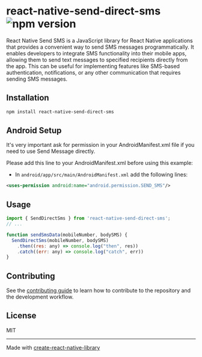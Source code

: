 # react-native-send-direct-sms ![npm version](https://img.shields.io/badge/npm-0.1.0-2)


React Native Send SMS is a JavaScript library for React Native applications that provides a convenient way to send SMS messages programmatically. It enables developers to integrate SMS functionality into their mobile apps, allowing them to send text messages to specified recipients directly from the app. This can be useful for implementing features like SMS-based authentication, notifications, or any other communication that requires sending SMS messages.

## Installation

```sh
npm install react-native-send-direct-sms
```

## Android Setup

It's very important ask for permission in your AndroidManifest.xml file if you need to use Send Message directly.


Please add this line to your AndroidManifest.xml before using this example:
- In `android/app/src/main/AndroidManifest.xml` add the following lines:

```xml
<uses-permission android:name="android.permission.SEND_SMS"/>
```

## Usage

```js
import { SendDirectSms } from 'react-native-send-direct-sms';
// ...

function sendSmsData(mobileNumber, bodySMS) {
  SendDirectSms(mobileNumber, bodySMS)
    .then((res: any) => console.log("then", res))
    .catch((err: any) => console.log("catch", err))
}

```

## Contributing

See the [contributing guide](CONTRIBUTING.md) to learn how to contribute to the repository and the development workflow.

## License

MIT

---

Made with [create-react-native-library](https://github.com/callstack/react-native-builder-bob)
